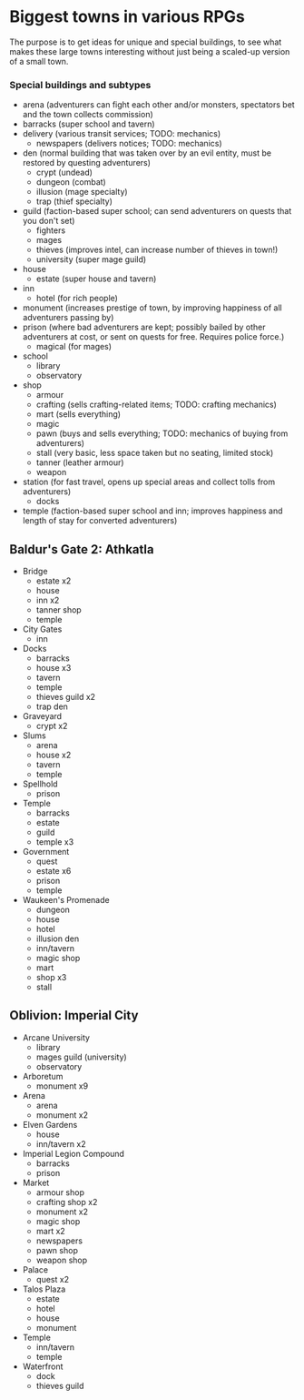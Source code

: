 # Biggest towns in various RPGs #

The purpose is to get ideas for unique and special buildings, to see what makes these large towns interesting without just being a scaled-up version of a small town.

### Special buildings and subtypes ###

- arena (adventurers can fight each other and/or monsters, spectators bet and the town collects commission)
- barracks (super school and tavern)
- delivery (various transit services; TODO: mechanics)
  - newspapers (delivers notices; TODO: mechanics)
- den (normal building that was taken over by an evil entity, must be restored by questing adventurers)
  - crypt (undead)
  - dungeon (combat)
  - illusion (mage specialty)
  - trap (thief specialty)
- guild (faction-based super school; can send adventurers on quests that you don't set)
  - fighters
  - mages
  - thieves (improves intel, can increase number of thieves in town!)
  - university (super mage guild)
- house
  - estate (super house and tavern)
- inn
  - hotel (for rich people)
- monument (increases prestige of town, by improving happiness of all adventurers passing by)
- prison (where bad adventurers are kept; possibly bailed by other adventurers at cost, or sent on quests for free. Requires police force.)
  - magical (for mages)
- school
  - library
  - observatory
- shop
  - armour
  - crafting (sells crafting-related items; TODO: crafting mechanics)
  - mart (sells everything)
  - magic
  - pawn (buys and sells everything; TODO: mechanics of buying from adventurers)
  - stall (very basic, less space taken but no seating, limited stock)
  - tanner (leather armour)
  - weapon
- station (for fast travel, opens up special areas and collect tolls from adventurers)
  - docks
- temple (faction-based super school and inn; improves happiness and length of stay for converted adventurers)

## Baldur's Gate 2: Athkatla ##

- Bridge
  - estate x2
  - house
  - inn x2
  - tanner shop
  - temple
- City Gates
  - inn
- Docks
  - barracks
  - house x3
  - tavern
  - temple
  - thieves guild x2
  - trap den
- Graveyard
  - crypt x2
- Slums
  - arena
  - house x2
  - tavern
  - temple
- Spellhold
  - prison
- Temple
  - barracks
  - estate
  - guild
  - temple x3
- Government
  - quest
  - estate x6
  - prison
  - temple
- Waukeen's Promenade
  - dungeon
  - house
  - hotel
  - illusion den
  - inn/tavern
  - magic shop
  - mart
  - shop x3
  - stall

## Oblivion: Imperial City ##

- Arcane University
  - library
  - mages guild (university)
  - observatory
- Arboretum
  - monument x9
- Arena
  - arena
  - monument x2
- Elven Gardens
  - house
  - inn/tavern x2
- Imperial Legion Compound
  - barracks
  - prison
- Market
  - armour shop
  - crafting shop x2
  - monument x2
  - magic shop
  - mart x2
  - newspapers
  - pawn shop
  - weapon shop
- Palace
  - quest x2
- Talos Plaza
  - estate
  - hotel
  - house
  - monument
- Temple
  - inn/tavern
  - temple
- Waterfront
  - dock
  - thieves guild
